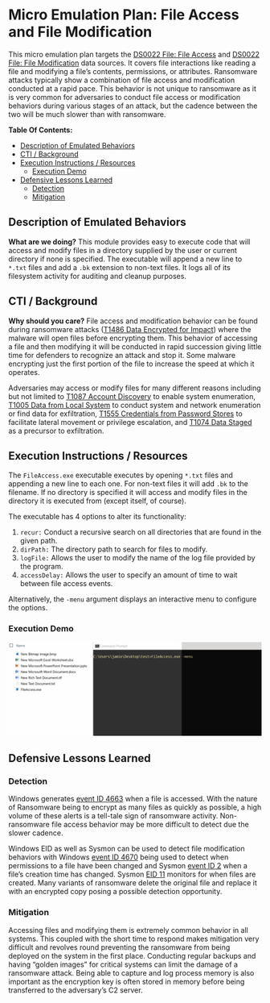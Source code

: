 # Micro Emulation Plan: File Access and File Modification

This micro emulation plan targets the [DS0022 File: File
Access](https://attack.mitre.org/datasources/DS0022/#File%20Access) and [DS0022
File: File
Modification](https://attack.mitre.org/datasources/DS0022/#File%20Modification)
data sources. It covers file interactions like reading a file and modifying a
file’s contents, permissions, or attributes. Ransomware attacks typically show a
combination of file access and modification conducted at a rapid pace. This
behavior is not unique to ransomware as it is very common for adversaries to
conduct file access or modification behaviors during various stages of an
attack, but the cadence between the two will be much slower than with
ransomware.

**Table Of Contents:**

- [Description of Emulated Behaviors](#description-of-emulated-behaviors)
- [CTI / Background](#cti--background)
- [Execution Instructions / Resources](#execution-instructions--resources)
  - [Execution Demo](#execution-demo)
- [Defensive Lessons Learned](#defensive-lessons-learned)
  - [Detection](#detection)
  - [Mitigation](#mitigation)

## Description of Emulated Behaviors

**What are we doing?** This module provides easy to execute code that will
access and modify files in a directory supplied by the user or current directory
if none is specified. The executable will append a new line to `*.txt` files and
add a `.bk` extension to non-text files. It logs all of its filesystem activity
for auditing and cleanup purposes.

## CTI / Background

**Why should you care?** File access and modification behavior can be found
during ransomware attacks ([T1486 Data Encrypted for
Impact](https://attack.mitre.org/techniques/T1486)) where the malware will open
files before encrypting them. This behavior of accessing a file and then
modifying it will be conducted in rapid succession giving little time for
defenders to recognize an attack and stop it. Some malware encrypting just the
first portion of the file to increase the speed at which it operates.

Adversaries may access or modify files for many different reasons including but
not limited to [T1087 Account
Discovery](https://attack.mitre.org/techniques/T1087) to enable system
enumeration, [T1005 Data from Local
System](https://attack.mitre.org/techniques/T1005) to conduct system and network
enumeration or find data for exfiltration, [T1555 Credentials from Password
Stores](https://attack.mitre.org/techniques/T1555) to facilitate lateral
movement or privilege escalation, and [T1074 Data
Staged](https://attack.mitre.org/techniques/T1074) as a precursor to
exfiltration.

## Execution Instructions / Resources

The `FileAccess.exe` executable executes by opening `*.txt` files and appending
a new line to each one. For non-text files it will add `.bk` to the filename. If
no directory is specified it will access and modify files in the directory it is
executed from (except itself, of course).

The executable has 4 options to alter its functionality:

1. `recur:` Conduct a recursive search on all directories that are found in the
   given path.
2. `dirPath:` The directory path to search for files to modify.
3. `logFile:` Allows the user to modify the name of the log file provided by
   the program.
4. `accessDelay:` Allows the user to specify an amount of time to wait between
   file access events.

Alternatively, the `-menu` argument displays an interactive menu to configure
the options.

### Execution Demo

![Animated screen capture demonstrating use of the tool.](docs/files.gif)

## Defensive Lessons Learned

### Detection

Windows generates [event ID
4663](https://docs.microsoft.com/en-us/windows/security/threat-protection/auditing/event-4663)
when a file is accessed. With the nature of Ransomware being to encrypt as many
files as quickly as possible, a high volume of these alerts is a tell-tale sign
of ransomware activity. Non-ransomware file access behavior may be more
difficult to detect due the slower cadence.

Windows EID as well as Sysmon can be used to detect file modification behaviors
with Windows [event ID
4670](https://docs.microsoft.com/en-us/windows/security/threat-protection/auditing/event-4670)
being used to detect when permissions to a file have been changed and Sysmon
[event ID
2](https://docs.microsoft.com/en-us/sysinternals/downloads/sysmon#event-id-11-filecreate)
when a file’s creation time has changed. Sysmon [EID
11](https://docs.microsoft.com/en-us/sysinternals/downloads/sysmon#event-id-11-filecreate)
monitors for when files are created. Many variants of ransomware delete the
original file and replace it with an encrypted copy posing a possible detection
opportunity.

### Mitigation

Accessing files and modifying them is extremely common behavior in all systems.
This coupled with the short time to respond makes mitigation very difficult and
revolves round preventing the ransomware from being deployed on the system in
the first place. Conducting regular backups and having “golden images” for
critical systems can limit the damage of a ransomware attack. Being able to
capture and log process memory is also important as the encryption key is often
stored in memory before being transferred to the adversary’s C2 server.
